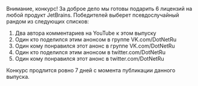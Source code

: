 ﻿---
Number: 13
Title: AppTrimming в деталях, новинки .NET 5 P7, возможности VS 16.8 P2
PublishDate: 2020-09-06T21:05:20Z
Authors:
  - Анатолий Кулаков
  - Игорь Лабутин
Mastering: Максим Шошин
Music:
  Максим Аршинов «Pensive yeti.0.1»: https://hightech.group/ru/about
Home: https://anchor.fm/radiodotnet/episodes/RadioDotNet-013-ej7mji
Audio: https://anchor.fm/s/f0c0ef4/podcast/play/19175474/https%3A%2F%2Fd3ctxlq1ktw2nl.cloudfront.net%2Fstaging%2F2020-8-6%2F6504a458-0f54-fb57-d934-c2f1c88c0c86.mp3
Video: https://www.youtube.com/watch?v=d5qEiT3iMi4
Topics:

  - Subject: .NET Foundation Update
    Timestamp: 00:00:21
    Links:
      - https://dotnetfoundation.org/projects/spotlight
      - https://dotnetfoundation.org/community/meetups

  - Subject: Announcing .NET 5.0 Preview 7 & 8
    Timestamp: 00:06:05
    Links:
      - https://devblogs.microsoft.com/dotnet/announcing-net-5-0-preview-7/
      - https://devblogs.microsoft.com/aspnet/asp-net-core-updates-in-net-5-preview-7/
      - https://devblogs.microsoft.com/dotnet/announcing-entity-framework-core-ef-core-5-0-preview-7/
      - https://devblogs.microsoft.com/dotnet/announcing-net-5-0-preview-8/
      - https://devblogs.microsoft.com/aspnet/asp-net-core-updates-in-net-5-preview-8/
      - https://devblogs.microsoft.com/dotnet/announcing-entity-framework-core-ef-core-5-0-preview-8/
      - https://github.com/Squirrel/Squirrel.Windows

  - Subject: Visual Studio 2019 v16.8 Preview 2
    Timestamp: 00:21:53
    Links:
      - https://devblogs.microsoft.com/visualstudio/visual-studio-2019-v16-8-preview-2/
      - https://devblogs.microsoft.com/dotnet/net-cli-templates-in-visual-studio/

  - Subject: App Trimming in .NET 5
    Timestamp: 00:24:33
    Links:
      - https://devblogs.microsoft.com/dotnet/app-trimming-in-net-5/
      - https://devblogs.microsoft.com/dotnet/customizing-trimming-in-net-core-5/
      - https://github.com/mono/linker/blob/master/docs/design/reflection-flow.md

  - Subject: Automatically find latent bugs
    Timestamp: 00:32:53
    Links:
      - https://devblogs.microsoft.com/dotnet/automatically-find-latent-bugs-in-your-code-with-net-5/

  - Subject: OpenTelemetry .NET Beta Released
    Timestamp: 00:38:56
    Links:
      - https://medium.com/opentelemetry/opentelemetry-net-beta-released-e1b070f0a5bc
      - https://github.com/open-telemetry/opentelemetry-dotnet
      - https://devblogs.microsoft.com/aspnet/observability-asp-net-core-apps/

  - Subject: Announcing ImageSharp 1.0.0
    Timestamp: 00:43:40
    Links:
      - https://sixlabors.com/blog/announcing-imagesharp-100/

  - Subject: ReSharper 2020.2
    Timestamp: 00:47:08
    Links:
      - https://blog.jetbrains.com/dotnet/2020/08/13/resharper-2020-2-released/
      - https://blog.jetbrains.com/dotnet/2020/08/13/rider-2020-2-released/
      - https://blog.jetbrains.com/dotnet/2020/08/20/say-hello-to-localization-manager-in-rider-2020-2/

  - Subject: Advanced search on NuGet.org
    Timestamp: 00:51:06
    Links:
      - https://devblogs.microsoft.com/nuget/advanced-search-on-nuget-org/

  - Subject: Framework Design Guidelines, 3rd edition
    Timestamp: 00:54:28
    Links:
      - https://www.oreilly.com/library/view/framework-design-guidelines/9780135896457/
      - https://www.reddit.com/r/dotnet/comments/hqies9/i_am_krzysztof_cwalina_the_author_of_net/

---
Внимание, конкурс! За доброе дело мы готовы подарить 6 лицензий на любой продукт JetBrains. Победителей выберет псевдослучайный рандом из следующих списков:

1. Два автора комментариев на YouTube к этом выпуску
2. Один кто поделился этим анонсом в группе VK.com/DotNetRu
3. Один кому понравился этот анонс в группе VK.com/DotNetRu
4. Один кто поделился этим анонсом в twitter.com/DotNetRu
5. Один кому понравился этот анонс в twitter.com/DotNetRu

Конкурс продлится ровно 7 дней с момента публикации данного выпуска.
